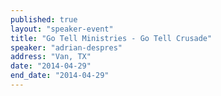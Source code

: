 ```yaml
---
published: true
layout: "speaker-event"
title: "Go Tell Ministries - Go Tell Crusade"
speaker: "adrian-despres"
address: "Van, TX"
date: "2014-04-29"
end_date: "2014-04-29"
---
```



